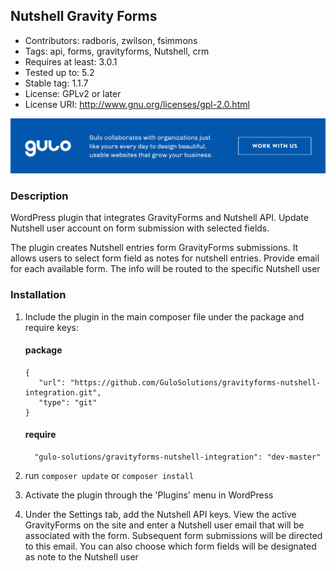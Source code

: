 
## Nutshell Gravity Forms ##

* Contributors: radboris, zwilson, fsimmons
* Tags: api, forms, gravityforms, Nutshell, crm
* Requires at least: 3.0.1
* Tested up to: 5.2
* Stable tag: 1.1.7
* License: GPLv2 or later
* License URI: http://www.gnu.org/licenses/gpl-2.0.html

<a href="https://www.gulosolutions.com/?utm_source=github&utm_medium=website&utm_campaign=links">![Image](https://github.com/GuloSolutions/gravityforms-nutshell-integration/blob/master/public/images/banner-github.png)</a>


### Description ###

WordPress plugin that integrates GravityForms and Nutshell API. Update Nutshell user account on form submission with selected fields.

The plugin creates Nutshell entries form GravityForms submissions. It allows users to select form field as notes for nutshell entries. Provide email for each available form. The info will be routed to the specific Nutshell user

### Installation ###

1. Include the plugin in the main composer file under the package and require keys:
   #### package
   ```
   {
      "url": "https://github.com/GuloSolutions/gravityforms-nutshell-integration.git",
      "type": "git"
   }
   ```

   #### require
   ```
     "gulo-solutions/gravityforms-nutshell-integration": "dev-master"
   ```
1. run `composer update` or `composer install`
2. Activate the plugin through the 'Plugins' menu in WordPress
3. Under the Settings tab, add the Nutshell API keys. View the active GravityForms on the site and enter a Nutshell user email  that will be associated with the form. Subsequent form submissions will be directed to this email. You can also choose which form fields will be designated as note to the Nutshell user
